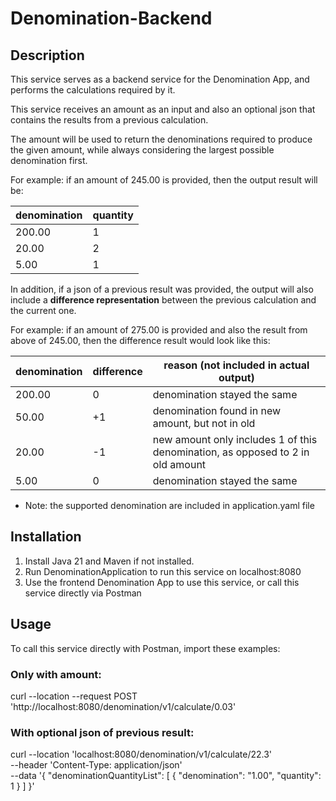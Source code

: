 # Denomination-Backend

## Description

This service serves as a backend service for the Denomination App, 
and performs the calculations required by it.

This service receives an amount as an input and also an optional json that contains the results from a previous calculation.

The amount will be used to return the denominations required to produce the given amount,
while always considering the largest possible denomination first.

For example: if an amount of 245.00 is provided, then the output result will be: <br>

| denomination | quantity |
|--------------|----------|
| 200.00       | 1        |
| 20.00        | 2        |
| 5.00         | 1        |

In addition, if a json of a previous result was provided, 
the output will also include a <b>difference representation</b> between the previous calculation and the current one.

For example: if an amount of 275.00 is provided and also the result from above of 245.00, then the difference result would look like this:

| denomination | difference | reason (not included in actual output)                                         |
|--------------|------------|--------------------------------------------------------------------------------|
| 200.00       | 0          | denomination stayed the same                                                   |
| 50.00        | +1         | denomination found in new amount, but not in old                               |
| 20.00        | -1         | new amount only includes 1 of this denomination, as opposed to 2 in old amount |
| 5.00         | 0          | denomination stayed the same                                                   |

* Note: the supported denomination are included in application.yaml file

## Installation

1. Install Java 21 and Maven if not installed.
2. Run DenominationApplication to run this service on localhost:8080
3. Use the frontend Denomination App to use this service, or call this service directly via Postman

## Usage

To call this service directly with Postman, import these examples:

### Only with amount:
curl --location --request POST 'http://localhost:8080/denomination/v1/calculate/0.03'

### With optional json of previous result:
curl --location 'localhost:8080/denomination/v1/calculate/22.3' \
--header 'Content-Type: application/json' \
--data '{
"denominationQuantityList": [
{
"denomination": "1.00",
"quantity": 1
}
]
}'